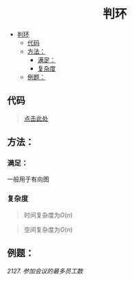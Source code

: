 <!--
 * @Description: 
 * @Author: shadow221213
 * @Date: 2023-11-01 13:56:45
 * @LastEditTime: 2023-11-21 21:58:59
-->
# <div align="center">判环</div>

<!-- TOC -->

- [判环](#判环)
  - [代码](#代码)
  - [方法：](#方法)
    - [满足：](#满足)
    - [复杂度](#复杂度)
  - [例题：](#例题)

<!-- /TOC -->

## 代码
> [点击此处](./判环.cpp)

## 方法：

### 满足：
一般用于有向图

### 复杂度
> 时间复杂度为$O(n)$

> 空间复杂度为$O(n)$

## 例题：
*2127. 参加会议的最多员工数*